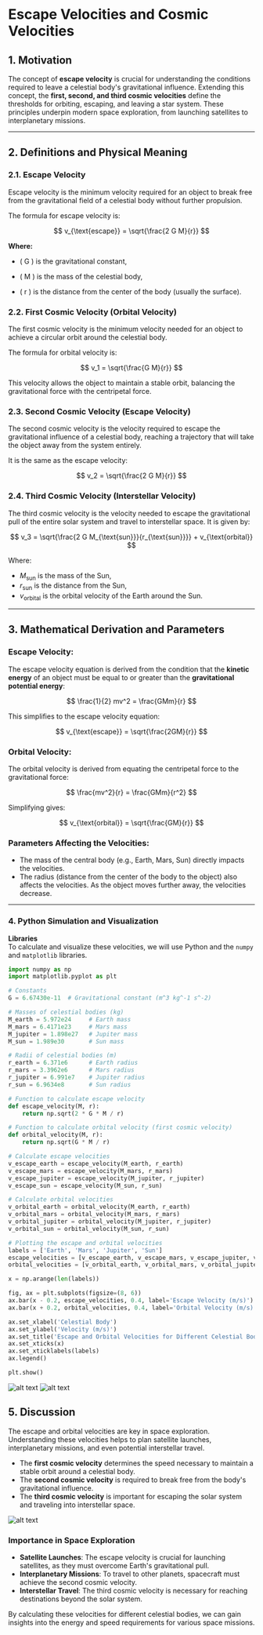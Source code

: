 # Escape Velocities and Cosmic Velocities

## 1. Motivation

The concept of **escape velocity** is crucial for understanding the conditions required to leave a celestial body's gravitational influence. Extending this concept, the **first, second, and third cosmic velocities** define the thresholds for orbiting, escaping, and leaving a star system. These principles underpin modern space exploration, from launching satellites to interplanetary missions.

---

## 2. Definitions and Physical Meaning

### 2.1. Escape Velocity

Escape velocity is the minimum velocity required for an object to break free from the gravitational field of a celestial body without further propulsion.

The formula for escape velocity is:

$$
v_{\text{escape}} = \sqrt{\frac{2 G M}{r}}
$$

**Where:**

- \( G \) is the gravitational constant,

- \( M \) is the mass of the celestial body,
- \( r \) is the distance from the center of the body (usually the surface).

### 2.2. First Cosmic Velocity (Orbital Velocity)

The first cosmic velocity is the minimum velocity needed for an object to achieve a circular orbit around the celestial body.

The formula for orbital velocity is:

$$
v_1 = \sqrt{\frac{G M}{r}}
$$

This velocity allows the object to maintain a stable orbit, balancing the gravitational force with the centripetal force.

### 2.3. Second Cosmic Velocity (Escape Velocity)

The second cosmic velocity is the velocity required to escape the gravitational influence of a celestial body, reaching a trajectory that will take the object away from the system entirely.

It is the same as the escape velocity:

$$
v_2 = \sqrt{\frac{2 G M}{r}}
$$

### 2.4. Third Cosmic Velocity (Interstellar Velocity)

The third cosmic velocity is the velocity needed to escape the gravitational pull of the entire solar system and travel to interstellar space. It is given by:

$$
v_3 = \sqrt{\frac{2 G M_{\text{sun}}}{r_{\text{sun}}}} + v_{\text{orbital}}
$$

Where:

- $M_{\text{sun}}$ is the mass of the Sun,
- $r_{\text{sun}}$ is the distance from the Sun,
- $v_{\text{orbital}}$ is the orbital velocity of the Earth around the Sun.

---

## 3. Mathematical Derivation and Parameters

### Escape Velocity:

The escape velocity equation is derived from the condition that the **kinetic energy** of an object must be equal to or greater than the **gravitational potential energy**:

$$
\frac{1}{2} mv^2 = \frac{GMm}{r}
$$

This simplifies to the escape velocity equation:

$$
v_{\text{escape}} = \sqrt{\frac{2GM}{r}}
$$

### Orbital Velocity:

The orbital velocity is derived from equating the centripetal force to the gravitational force:

$$
\frac{mv^2}{r} = \frac{GMm}{r^2}
$$

Simplifying gives:

$$
v_{\text{orbital}} = \sqrt{\frac{GM}{r}}
$$

### Parameters Affecting the Velocities:
- The mass of the central body (e.g., Earth, Mars, Sun) directly impacts the velocities.
- The radius (distance from the center of the body to the object) also affects the velocities. As the object moves further away, the velocities decrease.

---

### 4. Python Simulation and Visualization

**Libraries**  
To calculate and visualize these velocities, we will use Python and the `numpy` and `matplotlib` libraries.

```python
import numpy as np
import matplotlib.pyplot as plt

# Constants
G = 6.67430e-11  # Gravitational constant (m^3 kg^-1 s^-2)

# Masses of celestial bodies (kg)
M_earth = 5.972e24     # Earth mass
M_mars = 6.4171e23     # Mars mass
M_jupiter = 1.898e27   # Jupiter mass
M_sun = 1.989e30       # Sun mass

# Radii of celestial bodies (m)
r_earth = 6.371e6      # Earth radius
r_mars = 3.3962e6      # Mars radius
r_jupiter = 6.991e7    # Jupiter radius
r_sun = 6.9634e8       # Sun radius

# Function to calculate escape velocity
def escape_velocity(M, r):
    return np.sqrt(2 * G * M / r)

# Function to calculate orbital velocity (first cosmic velocity)
def orbital_velocity(M, r):
    return np.sqrt(G * M / r)

# Calculate escape velocities
v_escape_earth = escape_velocity(M_earth, r_earth)
v_escape_mars = escape_velocity(M_mars, r_mars)
v_escape_jupiter = escape_velocity(M_jupiter, r_jupiter)
v_escape_sun = escape_velocity(M_sun, r_sun)

# Calculate orbital velocities
v_orbital_earth = orbital_velocity(M_earth, r_earth)
v_orbital_mars = orbital_velocity(M_mars, r_mars)
v_orbital_jupiter = orbital_velocity(M_jupiter, r_jupiter)
v_orbital_sun = orbital_velocity(M_sun, r_sun)

# Plotting the escape and orbital velocities
labels = ['Earth', 'Mars', 'Jupiter', 'Sun']
escape_velocities = [v_escape_earth, v_escape_mars, v_escape_jupiter, v_escape_sun]
orbital_velocities = [v_orbital_earth, v_orbital_mars, v_orbital_jupiter, v_orbital_sun]

x = np.arange(len(labels))

fig, ax = plt.subplots(figsize=(8, 6))
ax.bar(x - 0.2, escape_velocities, 0.4, label='Escape Velocity (m/s)')
ax.bar(x + 0.2, orbital_velocities, 0.4, label='Orbital Velocity (m/s)')

ax.set_xlabel('Celestial Body')
ax.set_ylabel('Velocity (m/s)')
ax.set_title('Escape and Orbital Velocities for Different Celestial Bodies')
ax.set_xticks(x)
ax.set_xticklabels(labels)
ax.legend()

plt.show()
```
![alt text](image-4.png)
![alt text](image-6.png)
## 5. Discussion

The escape and orbital velocities are key in space exploration. Understanding these velocities helps to plan satellite launches, interplanetary missions, and even potential interstellar travel. 

- The **first cosmic velocity** determines the speed necessary to maintain a stable orbit around a celestial body.
- The **second cosmic velocity** is required to break free from the body's gravitational influence.
- The **third cosmic velocity** is important for escaping the solar system and traveling into interstellar space.

![alt text](image-5.png)

### Importance in Space Exploration

- **Satellite Launches**: The escape velocity is crucial for launching satellites, as they must overcome Earth's gravitational pull.
- **Interplanetary Missions**: To travel to other planets, spacecraft must achieve the second cosmic velocity.
- **Interstellar Travel**: The third cosmic velocity is necessary for reaching destinations beyond the solar system.

By calculating these velocities for different celestial bodies, we can gain insights into the energy and speed requirements for various space missions.
